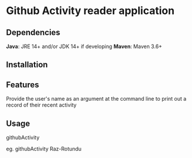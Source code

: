 # Github Activity reader application

## Dependencies
**Java**: JRE 14+ and/or JDK 14+ if developing
**Maven**: Maven 3.6+

## Installation

## Features
Provide the user's name as an argument at the command line to print out a record of their recent activity

## Usage
githubActivity <username>

eg. githubActivity Raz-Rotundu